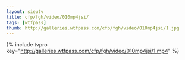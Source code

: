 ```yaml
--- 
layout: sieutv
title: cfp/fgh/video/010mp4jsi/
tags: [wtfpass]
thumb: http://galleries.wtfpass.com/cfp/fgh/video/010mp4jsi/1.jpg
---
```

{% include tvpro key="http://galleries.wtfpass.com/cfp/fgh/video/010mp4jsi/1.mp4" %} 
